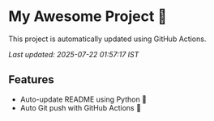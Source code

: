 # My Awesome Project 🚀

This project is automatically updated using GitHub Actions.

_Last updated: 2025-07-22 01:57:17 IST_

## Features
- Auto-update README using Python 🐍
- Auto Git push with GitHub Actions 🤖
